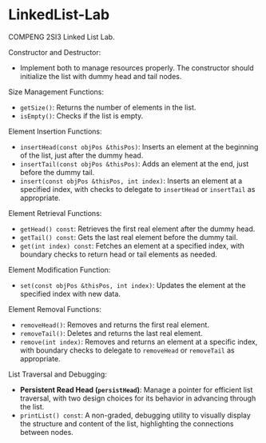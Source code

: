 # LinkedList-Lab
COMPENG 2SI3 Linked List Lab.

Constructor and Destructor:
- Implement both to manage resources properly. The constructor should initialize the list with dummy head and tail nodes.

Size Management Functions:
- `getSize()`: Returns the number of elements in the list.
- `isEmpty()`: Checks if the list is empty.

Element Insertion Functions:
- `insertHead(const objPos &thisPos)`: Inserts an element at the beginning of the list, just after the dummy head.
- `insertTail(const objPos &thisPos)`: Adds an element at the end, just before the dummy tail.
- `insert(const objPos &thisPos, int index)`: Inserts an element at a specified index, with checks to delegate to `insertHead` or `insertTail` as appropriate.

Element Retrieval Functions:
- `getHead() const`: Retrieves the first real element after the dummy head.
- `getTail() const`: Gets the last real element before the dummy tail.
- `get(int index) const`: Fetches an element at a specified index, with boundary checks to return head or tail elements as needed.

Element Modification Function:
- `set(const objPos &thisPos, int index)`: Updates the element at the specified index with new data.

Element Removal Functions:
- `removeHead()`: Removes and returns the first real element.
- `removeTail()`: Deletes and returns the last real element.
- `remove(int index)`: Removes and returns an element at a specific index, with boundary checks to delegate to `removeHead` or `removeTail` as appropriate.

List Traversal and Debugging:
- **Persistent Read Head (`persistHead`)**: Manage a pointer for efficient list traversal, with two design choices for its behavior in advancing through the list.
- `printList() const`: A non-graded, debugging utility to visually display the structure and content of the list, highlighting the connections between nodes.

